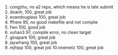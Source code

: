 1. congzhu, no a2 repo, which means he is late submit
2. doanh, 100, great job
3. evandouglass 100, great job  
4. ffhere 95, no good makefile and not complie
5. fwn 100, good job
6. xuhao3 97, compile error, no clean target
7. ginapark 100, great job 
8. jaywhang 100, great job 
9. mjhipp 100, great job
10.nnemetz 100, great job
 
